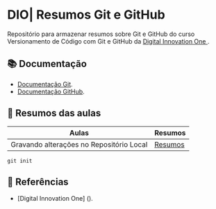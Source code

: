 
# DIO| Resumos Git e GitHub

Repositório para armazenar resumos sobre Git e GitHub do curso Versionamento de Código com Git  e GitHub da [Digital Innovation One ](https://www.dio.me/).

## 📚 Documentação
- [Documentação Git](https://git-scm.com/docs/git/pt_BR).
- [Documentação GitHub](https://docs.github.com/pt).

## 📝  Resumos das aulas

| Aulas | Resumos |
|------|---------|
| Gravando alterações  no Repositório Local| [Resumos]() |

```
git init
```

## 🔎 Referências
- [Digital Innovation One] ().